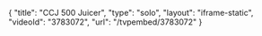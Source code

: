 {
    "title": "CCJ 500 Juicer",
    "type": "solo",
    "layout": "iframe-static",
    "videoId": "3783072",
    "url": "\/tvpembed\/3783072"
}